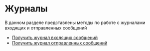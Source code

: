 # Журналы

В данном разделе представлены методы по работе с журналами входящих и отправленных сообщений

- [Получить журнал входящих сообщений](./journals/LastIncomingMessages)
- [Получить журнал отправленных сообщений](./journals/LastOutgoingMessages)

